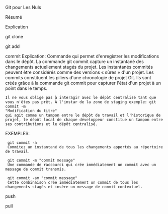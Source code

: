 
Git pour Les Nuls

Résumé

Explication

git clone

git add

commit
Explication:
    Commande qui permet d'enregistrer les modifications dans le dépôt.
    La commande git commit capture un instantané des changements actuellement stagés du projet. Les instantanés commités peuvent être considérés comme des versions « sûres » d'un projet.
    Les commits constituent les piliers d'une chronologie de projet Git. Ils sont créés grâce à la commande git commit pour capturer l'état d'un projet à un point dans le temps.

    Il ne vous oblige pas à interagir avec le dépôt centralisé tant que vous n'êtes pas prêt. À l'instar de la zone de staging exemple: git commit -m 
    "Modification du titre"
    qui agit comme un tampon entre le dépôt de travail et l'historique de projet, le dépôt local de chaque développeur constitue un tampon entre ses contributions et le dépôt centralisé.

EXEMPLES:

     git commit -a
     Commitez un instantané de tous les changements apportés au répertoire de travail.

     git commit -m "commit message" 
     Une commande de raccourci qui crée immédiatement un commit avec un message de commit transmis.

     git commit -am "commit message"
     Cette combinaison crée immédiatement un commit de tous les changements stagés et insère un message de commit contextuel.


push

pull
